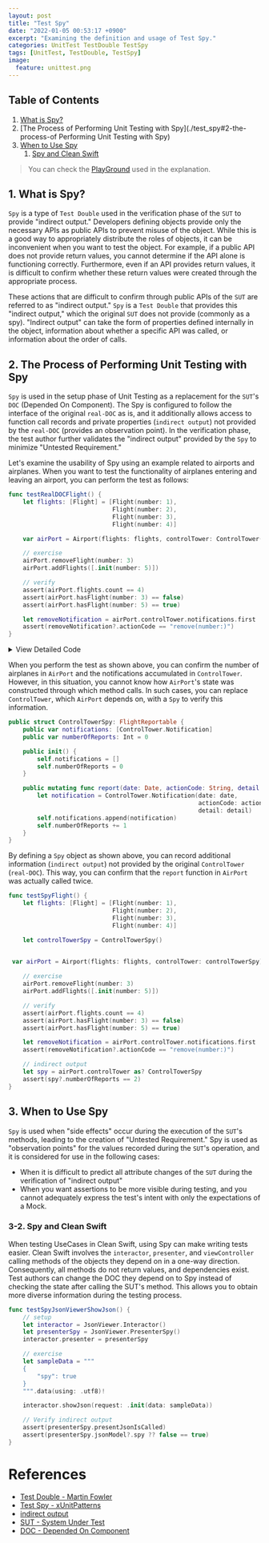 ```yaml
---
layout: post
title: "Test Spy"
date: "2022-01-05 00:53:17 +0900"
excerpt: "Examining the definition and usage of Test Spy."
categories: UnitTest TestDouble TestSpy
tags: [UnitTest, TestDouble, TestSpy]
image:
  feature: unittest.png
---
```


## Table of Contents

1. [What is Spy?](./test_spy#1-what-is-spy?)
1. [The Process of Performing Unit Testing with Spy](./test_spy#2-the-process-of Performing Unit Testing with Spy)
1. [When to Use Spy](./test_spy#3-spy를-사용하는-시점)
    1. [Spy and Clean Swift](./test_spy#3-2-spy와-clean-swift)
    
> You can check the [PlayGround](https://github.com/hcn1519/TestDoublePlayGround) used in the explanation.

## 1. What is Spy?

`Spy` is a type of `Test Double` used in the verification phase of the `SUT` to provide "indirect output." Developers defining objects provide only the necessary APIs as public APIs to prevent misuse of the object. While this is a good way to appropriately distribute the roles of objects, it can be inconvenient when you want to test the object. For example, if a public API does not provide return values, you cannot determine if the API alone is functioning correctly. Furthermore, even if an API provides return values, it is difficult to confirm whether these return values were created through the appropriate process.

These actions that are difficult to confirm through public APIs of the `SUT` are referred to as "indirect output." `Spy` is a `Test Double` that provides this "indirect output," which the original `SUT` does not provide (commonly as a spy). "Indirect output" can take the form of properties defined internally in the object, information about whether a specific API was called, or information about the order of calls.

## 2. The Process of Performing Unit Testing with Spy

`Spy` is used in the setup phase of Unit Testing as a replacement for the `SUT`'s `DOC` (Depended On Component). The Spy is configured to follow the interface of the original `real-DOC` as is, and it additionally allows access to function call records and private properties (`indirect output`) not provided by the `real-DOC` (provides an observation point). In the verification phase, the test author further validates the "indirect output" provided by the `Spy` to minimize "Untested Requirement."

Let's examine the usability of Spy using an example related to airports and airplanes. When you want to test the functionality of airplanes entering and leaving an airport, you can perform the test as follows:

```swift
func testRealDOCFlight() {
    let flights: [Flight] = [Flight(number: 1),
                             Flight(number: 2),
                             Flight(number: 3),
                             Flight(number: 4)]

    var airPort = Airport(flights: flights, controlTower: ControlTower())

    // exercise
    airPort.removeFlight(number: 3)
    airPort.addFlights([.init(number: 5)])

    // verify
    assert(airPort.flights.count == 4)
    assert(airPort.hasFlight(number: 3) == false)
    assert(airPort.hasFlight(number: 5) == true)

    let removeNotification = airPort.controlTower.notifications.first
    assert(removeNotification?.actionCode == "remove(number:)")
}
```

<details>
    <summary>View Detailed Code</summary>

{% highlight swift %}
import Foundation

public struct Flight {
    public let number: Int

    public init(number: Int) {
        self.number = number
    }
}

public protocol FlightManagable {
    var flights: [Flight] { get set }
    var controlTower: FlightReportable { get set }
    mutating func removeFlight(number: Int)
    func hasFlight(number: Int) -> Bool
}

public protocol FlightReportable {
    var notifications: [ControlTower.Notification] { get }
    mutating func report(date: Date, actionCode: String, detail: Any?)
}

public struct ControlTower: FlightReportable {
    public struct Notification {
        public var date: Date
        public var actionCode: String
        public var detail: Any?
    }

    public var notifications: [ControlTower.Notification] = []

    public init() {
        self.notifications = []
    }

    public mutating func report(date: Date, actionCode: String, detail: Any?) {
        let notification = ControlTower.Notification(date: date, actionCode: actionCode, detail: detail)
        self.notifications.append(notification)
    }
}

public struct Airport: FlightManagable {
    public var flights: [Flight] = []
    public var controlTower: FlightReportable

    public init(flights: [Flight], controlTower: FlightReportable) {
        self.flights = flights
        self.controlTower = controlTower
    }

    public mutating func addFlights(_ flights: [Flight]) {
        self.flights.append(contentsOf: flights)
        controlTower.report(date: Date(), actionCode: "add(flights:)", detail: nil)
    }

    public mutating func removeFlight(number: Int) {
        let filteredFlight = flights.filter { $0.number != number }
        self.flights = filteredFlight
        controlTower.report(date: Date(), actionCode: "remove(number:)", detail: number)
    }

    public func hasFlight(number: Int) -> Bool {
        return flights.contains(where: { $0.number == number })
    }
}
{% endhighlight %}

</details>

When you perform the test as shown above, you can confirm the number of airplanes in `AirPort` and the notifications accumulated in `ControlTower`. However, in this situation, you cannot know how `AirPort`'s state was constructed through which method calls. In such cases, you can replace `ControlTower`, which `AirPort` depends on, with a `Spy` to verify this information.

```swift
public struct ControlTowerSpy: FlightReportable {
    public var notifications: [ControlTower.Notification]
    public var numberOfReports: Int = 0

    public init() {
        self.notifications = []
        self.numberOfReports = 0
    }

    public mutating func report(date: Date, actionCode: String, detail: Any?) {
        let notification = ControlTower.Notification(date: date,
                                                     actionCode: actionCode,
                                                     detail: detail)
        self.notifications.append(notification)
        self.numberOfReports += 1
    }
}
```

By defining a `Spy` object as shown above, you can record additional information (`indirect output`) not provided by the original `ControlTower` (`real-DOC`). This way, you can confirm that the `report` function in `AirPort` was actually called twice.

```swift
func testSpyFlight() {
    let flights: [Flight] = [Flight(number: 1),
                             Flight(number: 2),
                             Flight(number: 3),
                             Flight(number: 4)]

    let controlTowerSpy = ControlTowerSpy()
   

 var airPort = Airport(flights: flights, controlTower: controlTowerSpy)

    // exercise
    airPort.removeFlight(number: 3)
    airPort.addFlights([.init(number: 5)])

    // verify
    assert(airPort.flights.count == 4)
    assert(airPort.hasFlight(number: 3) == false)
    assert(airPort.hasFlight(number: 5) == true)

    let removeNotification = airPort.controlTower.notifications.first
    assert(removeNotification?.actionCode == "remove(number:)")

    // indirect output
    let spy = airPort.controlTower as? ControlTowerSpy
    assert(spy?.numberOfReports == 2)
}
```

## 3. When to Use Spy

`Spy` is used when "side effects" occur during the execution of the `SUT`'s methods, leading to the creation of "Untested Requirement." Spy is used as "observation points" for the values recorded during the `SUT`'s operation, and it is considered for use in the following cases:

- When it is difficult to predict all attribute changes of the `SUT` during the verification of "indirect output"
- When you want assertions to be more visible during testing, and you cannot adequately express the test's intent with only the expectations of a Mock.

### 3-2. Spy and Clean Swift

When testing UseCases in Clean Swift, using Spy can make writing tests easier. Clean Swift involves the `interactor`, `presenter`, and `viewController` calling methods of the objects they depend on in a one-way direction. Consequently, all methods do not return values, and dependencies exist. Test authors can change the DOC they depend on to Spy instead of checking the state after calling the SUT's method. This allows you to obtain more diverse information during the testing process.

```swift
func testSpyJsonViewerShowJson() {
    // setup
    let interactor = JsonViewer.Interactor()
    let presenterSpy = JsonViewer.PresenterSpy()
    interactor.presenter = presenterSpy

    // exercise
    let sampleData = """
    {
        "spy": true
    }
    """.data(using: .utf8)!

    interactor.showJson(request: .init(data: sampleData))

    // Verify indirect output
    assert(presenterSpy.presentJsonIsCalled)
    assert(presenterSpy.jsonModel?.spy ?? false == true)
}
```

# References

- [Test Double - Martin Fowler](https://martinfowler.com/bliki/TestDouble.html)
- [Test Spy - xUnitPatterns](http://xunitpatterns.com/Test%20Spy.html)
- [indirect output](http://xunitpatterns.com/indirect%20output.html)
- [SUT - System Under Test](http://xunitpatterns.com/SUT.html)
- [DOC - Depended On Component](http://xunitpatterns.com/DOC.html)